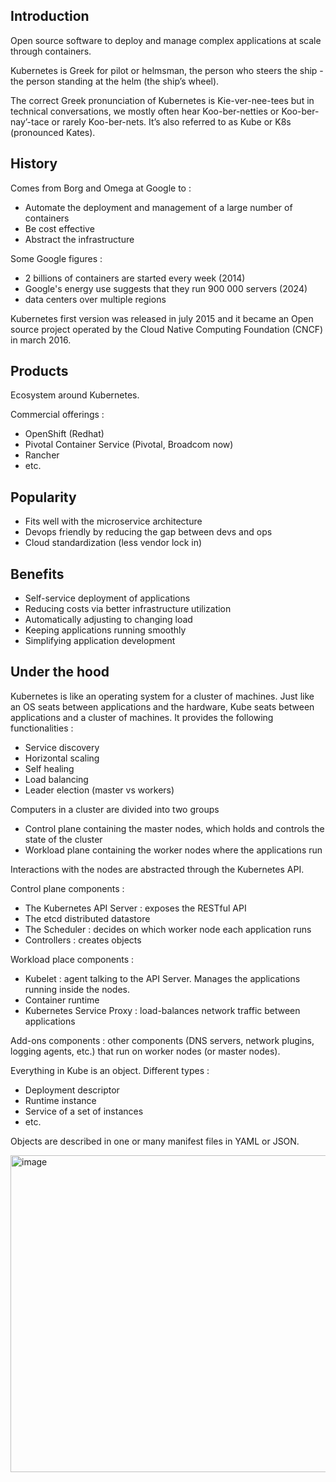 ## Introduction

Open source software to deploy and manage complex applications at scale through containers.

Kubernetes is Greek for pilot or helmsman, the person who steers the ship - the person standing at the helm (the ship’s wheel).

The correct Greek pronunciation of Kubernetes is Kie-ver-nee-tees but in technical conversations, we mostly often hear Koo-ber-netties or Koo-ber-nay’-tace or rarely Koo-ber-nets.
It’s also referred to as Kube or K8s (pronounced Kates).


## History

Comes from Borg and Omega at Google to :
- Automate the deployment and management of a large number of containers
- Be cost effective
- Abstract the infrastructure

Some Google figures :
- 2 billions of containers are started every week (2014)
- Google's energy use suggests that they run 900 000 servers (2024)
- data centers over multiple regions

Kubernetes first version was released in july 2015 and it became an Open source project operated by the Cloud Native Computing Foundation (CNCF) in march 2016. 

## Products

Ecosystem around Kubernetes. 

Commercial offerings :
- OpenShift (Redhat)
- Pivotal Container Service (Pivotal, Broadcom now)
- Rancher
- etc.


## Popularity

- Fits well with the microservice architecture
- Devops friendly by reducing the gap between devs and ops
- Cloud standardization (less vendor lock in)

## Benefits

- Self-service deployment of applications
- Reducing costs via better infrastructure utilization
- Automatically adjusting to changing load
- Keeping applications running smoothly
- Simplifying application development

## Under the hood

Kubernetes is like an operating system for a cluster of machines. Just like an OS seats between applications and the hardware, Kube seats between applications and a cluster of machines.
It provides the following functionalities :
- Service discovery
- Horizontal scaling
- Self healing
- Load balancing
- Leader election (master vs workers)

Computers in a cluster are divided into two groups
- Control plane containing the master nodes, which holds and controls the state of the cluster
- Workload plane containing the worker nodes where the applications run

Interactions with the nodes are abstracted through the Kubernetes API.

Control plane components :
- The Kubernetes API Server : exposes the RESTful API
- The etcd distributed datastore
- The Scheduler : decides on which worker node each application runs
- Controllers : creates objects

Workload place components :
- Kubelet : agent talking to the API Server. Manages the applications running inside the nodes.
- Container runtime
- Kubernetes Service Proxy : load-balances network traffic between applications

Add-ons components : other components (DNS servers, network plugins, logging agents, etc.) that run on worker nodes (or master nodes).

Everything in Kube is an object. Different types :
- Deployment descriptor
- Runtime instance
- Service of a set of instances
- etc.

Objects are described in one or many manifest files in YAML or JSON.

<img width="649" height="507" alt="image" src="https://github.com/user-attachments/assets/c2a3bdb4-4eee-4507-af8f-bdca2bd74633" />


